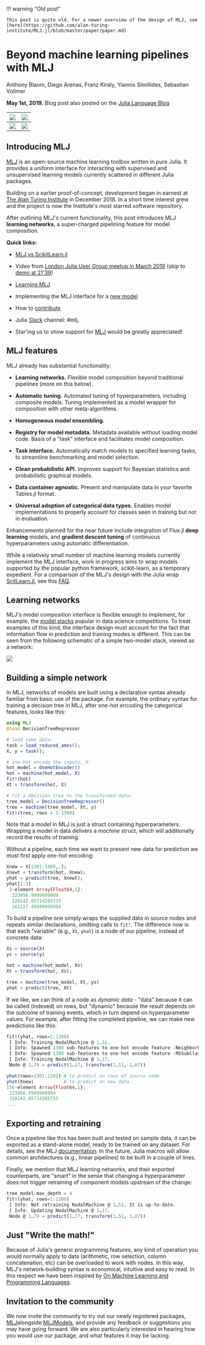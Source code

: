 !!! warning "Old post"

    This post is quite old. For a newer overview of the design of MLJ, see [here](https://github.com/alan-turing-institute/MLJ.jl/blob/master/paper/paper.md)


# Beyond machine learning pipelines with MLJ

Anthony Blaom, Diego Arenas, Franz Kiraly, Yiannis Simillides, Sebastian Vollmer

**May 1st, 2019.** Blog post also posted on the [Julia Language Blog](https://julialang.org/blog/2019/05/beyond-ml-pipelines-with-mlj)




![](img/learningcurves.png) | ![](img/heatmap.png)
------------------------|--------------------------
![](img/wrapped_ridge.png)  | ![](img/MLPackages.png)


## Introducing MLJ

[MLJ](https://github.com/alan-turing-institute/MLJ.jl) is an
open-source machine learning toolbox written in pure Julia. It
provides a uniform interface for interacting with supervised and
unsupervised learning models currently scattered in different Julia
packages.

Building on a earlier proof-of-concept, development began in earnest
at [The Alan Turing Institute](https://www.turing.ac.uk) in
December 2018. In a short time interest grew and the project is now
the Institute's most starred software repository.

After outlining MLJ's current functionality, this post introduces MLJ
**learning networks**, a super-charged pipelining feature for model
composition.

**Quick links:**

- [MLJ vs ScikitLearn.jl](https://alan-turing-institute.github.io/MLJ.jl/dev/frequently_asked_questions/)  

- Video from [London Julia User Group meetup in March 2019](https://www.youtube.com/watch?v=CfHkjNmj1eE) (skip to [demo at 21'39](https://youtu.be/CfHkjNmj1eE?t=21m39s)) &nbsp;

- [Learning MLJ](@ref)

- Implementing the MLJ interface for a [new model](https://alan-turing-institute.github.io/MLJ.jl/dev/adding_models_for_general_use/)

- How to [contribute](https://github.com/alan-turing-institute/MLJ.jl/blob/master/CONTRIBUTE.md)

- Julia [Slack](http://julialang.slack.com) channel: \#mlj.

- Star'ing us to show support for [MLJ](https://github.com/alan-turing-institute/MLJ.jl) would be greatly appreciated!


## MLJ features

MLJ already has substantial functionality:

- **Learning networks.** Flexible model composition beyond traditional
  pipelines (more on this below).

- **Automatic tuning.** Automated tuning of hyperparameters, including
  composite models. Tuning implemented as a model wrapper for
  composition with other meta-algorithms.

- **Homogeneous model ensembling.**

- **Registry for model metadata.** Metadata available without loading
  model code. Basis of a "task" interface and facilitates
  model composition.

- **Task interface.** Automatically match models to specified learning
  tasks, to streamline benchmarking and model selection.

- **Clean probabilistic API.** Improves support for Bayesian
  statistics and probabilistic graphical models.

- **Data container agnostic.** Present and manipulate data in your
  favorite Tables.jl format.

- **Universal adoption of categorical data types.** Enables model
  implementations to properly account for classes seen in training but
  not in evaluation.

Enhancements planned for the near future include integration of
Flux.jl **deep learning** models, and **gradient descent tuning** of
continuous hyperparameters using automatic differentiation.

While a relatively small number of machine learning models currently
implement the MLJ interface, work in progress aims to wrap models
supported by the popular python framework, scikit-learn, as a
temporary expedient. For a comparison of the MLJ's design with the
Julia wrap [ScitLearn.jl](https://github.com/cstjean/ScikitLearn.jl),
see this
[FAQ](https://github.com/alan-turing-institute/MLJ.jl/blob/master/docs/src/frequently_asked_questions.md).


## Learning networks

MLJ's model composition interface is flexible enough to implement, for
example, the [model
stacks](https://www.kdnuggets.com/2017/02/stacking-models-imropved-predictions.html)
popular in data science competitions. To treat examples of this kind,
the interface design must account for the fact that information flow
in prediction and training modes is different. This can be seen from
the following schematic of a simple two-model stack, viewed as a
network:

![](img/two_model_stack.png)

## Building a simple network

In MLJ, networks of models are built using a declarative syntax
already familiar from basic use of the package. For example, the
ordinary syntax for training a decision tree in MLJ, after one-hot
encoding the categorical features, looks like this:

```julia
using MLJ
@load DecisionTreeRegressor

# load some data:
task = load_reduced_ames();
X, y = task();

# one-hot encode the inputs, X:
hot_model = OneHotEncoder()
hot = machine(hot_model, X)
fit!(hot)
Xt = transform(hot, X)

# fit a decision tree to the transformed data:
tree_model = DecisionTreeRegressor()
tree = machine(tree_model, Xt, y)
fit!(tree, rows = 1:1300)
```

Note that a *model* in MLJ is just a struct containing
hyperparameters. Wrapping a model in data delivers a *machine* struct,
which will additionally record the results of training.

Without a pipeline, each time we want to present new data for
prediction we must first apply one-hot encoding:

```julia
Xnew = X[1301:1400,:];
Xnewt = transform(hot, Xnew);
yhat = predict(tree, Xnewt);
yhat[1:3]
 3-element Array{Float64,1}:
  223956.9999999999
  320142.85714285733
  161227.49999999994
```

To build a pipeline one simply wraps the supplied data in source nodes
and repeats similar declarations, omitting calls to
`fit!`. The difference now is that each "variable" (e.g., `Xt`,
`yhat`) is a node of our pipeline, instead of concrete data:

```julia
Xs = source(X)
ys = source(y)

hot = machine(hot_model, Xs)
Xt = transform(hot, Xs);

tree = machine(tree_model, Xt, ys)
yhat = predict(tree, Xt)
```

If we like, we can think of a node as *dynamic data* - "data" because
it can be called (indexed) on rows, but "dynamic" because the result
depends on the outcome of training events, which in turn depend on
hyperparameter values. For example, after fitting the completed pipeline,
we can make new predictions like this:

```julia
fit!(yhat, rows=1:1300)
 [ Info: Training NodalMachine @ 1…51.
 [ Info: Spawned 1300 sub-features to one-hot encode feature :Neighborhood.
 [ Info: Spawned 1300 sub-features to one-hot encode feature :MSSubClass.
 [ Info: Training NodalMachine @ 1…17.
 Node @ 1…79 = predict(1…17, transform(1…51, 1…07))

yhat(rows=1301:1302) # to predict on rows of source node
yhat(Xnew)           # to predict on new data
156-element Array{Float64,1}:
 223956.9999999999
 320142.85714285733
 ...
```


## Exporting and retraining

Once a pipeline like this has been built and tested on sample data, it
can be exported as a stand-alone model, ready to be trained on any
dataset. For details, see the MLJ
[documentation](https://alan-turing-institute.github.io/MLJ.jl/dev/learning_networks/). In
the future, Julia macros will allow common architectures (e.g., linear
pipelines) to be built in a couple of lines.

Finally, we mention that MLJ learning networks, and their exported
counterparts, are "smart" in the sense that changing a hyperparameter
does not trigger retraining of component models upstream of the
change:

```julia
tree_model.max_depth = 4
fit!(yhat, rows=1:1300)
 [ Info: Not retraining NodalMachine @ 1…51. It is up-to-date.
 [ Info: Updating NodalMachine @ 1…17.
 Node @ 1…79 = predict(1…17, transform(1…51, 1…07))
```


## Just "Write the math!"

Because of Julia's generic programming features, any kind of operation
you would normally apply to data (arithmetic, row selection, column
concatenation, etc) can be overloaded to work with nodes. In this way,
MLJ's network-building syntax is economical, intuitive and easy to
read. In this respect we have been inspired by [On Machine Learning
and Programming Languages](https://julialang.org/blog/2017/12/ml&pl).

## Invitation to the community
We now invite the community to try out our newly registered packages, [MLJ](https://github.com/alan-turing-institute/MLJ.jl)alongside [MLJModels](https://github.com/JuliaAI/MLJModels.jl), and provide any feedback or suggestions you may have going forward. We are also particularly interested in hearing how you would use our package, and what features it may be lacking.

